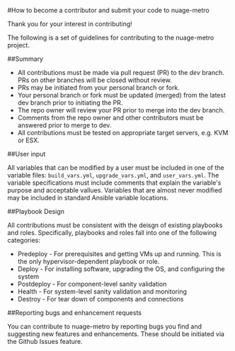 #How to become a contributor and submit your code to nuage-metro

Thank you for your interest in contributing!

The following is a set of guidelines for contributing to the nuage-metro project.

##Summary

- All contributions must be made via pull request (PR) to the *dev* branch. PRs on other branches will be closed without review.
- PRs may be initiated from your personal branch or fork.
- Your personal branch or fork must be updated (merged) from the latest dev branch prior to initiating the PR. 
- The repo owner will review your PR prior to merge into the dev branch.
- Comments from the repo owner and other contributors must be answered prior to merge to dev.
- All contributions must be tested on appropriate target servers, e.g. KVM or ESX.

##User input

All variables that can be modified by a user must be included in one of the variable files: `build_vars.yml`, `upgrade_vars.yml`, and `user_vars.yml`.
The variable specifications must include comments that explain the variable's purpose and acceptable vallues. Variables that are almost never modified may be included
in standard Ansible variable locations.

##Playbook Design

All contributions must be consistent with the deisgn of existing playbooks and roles. Specifically, playbooks and roles fall into one
of the following categories:

- Predeploy - For prerequisites and getting VMs up and running. This is the only hypervisor-dependent playbook or role.
- Deploy - For installing software, upgrading the OS, and configuring the system
- Postdeploy - For component-level sanity validation
- Health - For system-level sanity validation and monitoring
- Destroy - For tear down of components and connections

##Reporting bugs and enhancement requests

You can contribute to nuage-metro by reporting bugs you find and suggesting new features and enhancements. These should be initiated
via the Github Issues feature.
